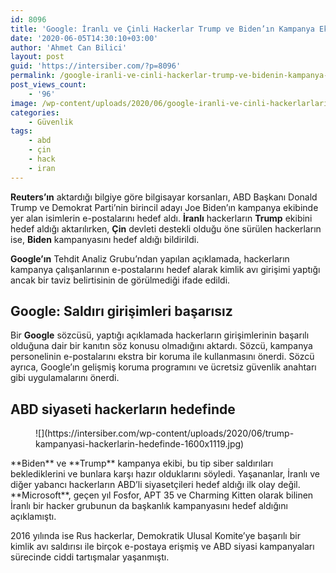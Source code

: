 ```yaml
---
id: 8096
title: 'Google: İranlı ve Çinli Hackerlar Trump ve Biden’ın Kampanya Ekibini Hedef Aldı'
date: '2020-06-05T14:30:10+03:00'
author: 'Ahmet Can Bilici'
layout: post
guid: 'https://intersiber.com/?p=8096'
permalink: /google-iranli-ve-cinli-hackerlar-trump-ve-bidenin-kampanya-ekibini-hedef-aldi/
post_views_count:
    - '96'
image: /wp-content/uploads/2020/06/google-iranli-ve-cinli-hackerlarlarin-biden-ve-trump-i-hedef-aldigini-soyled.jpg
categories:
    - Güvenlik
tags:
    - abd
    - çin
    - hack
    - iran
---
```


**Reuters’ın** aktardığı bilgiye göre bilgisayar korsanları, ABD Başkanı Donald Trump ve Demokrat Parti’nin birincil adayı Joe Biden’ın kampanya ekibinde yer alan isimlerin e-postalarını hedef aldı. **İranlı** hackerların **Trump** ekibini hedef aldığı aktarılırken, **Çin** devleti destekli olduğu öne sürülen hackerların ise, **Biden** kampanyasını hedef aldığı bildirildi.

**Google’ın** Tehdit Analiz Grubu’ndan yapılan açıklamada, hackerların kampanya çalışanlarının e-postalarını hedef alarak kimlik avı girişimi yaptığı ancak bir taviz belirtisinin de görülmediği ifade edildi.

## Google: Saldırı girişimleri başarısız

Bir **Google** sözcüsü, yaptığı açıklamada hackerların girişimlerinin başarılı olduğuna dair bir kanıtın söz konusu olmadığını aktardı. Sözcü, kampanya personelinin e-postalarını ekstra bir koruma ile kullanmasını önerdi. Sözcü ayrıca, Google’ın gelişmiş koruma programını ve ücretsiz güvenlik anahtarı gibi uygulamalarını önerdi.

## ABD siyaseti hackerların hedefinde

<figure class="wp-block-image size-large">![](https://intersiber.com/wp-content/uploads/2020/06/trump-kampanyasi-hackerlarin-hedefinde-1600x1119.jpg)</figure>**Biden** ve **Trump** kampanya ekibi, bu tip siber saldırıları beklediklerini ve bunlara karşı hazır olduklarını söyledi. Yaşananlar, İranlı ve diğer yabancı hackerların ABD’li siyasetçileri hedef aldığı ilk olay değil. **Microsoft**, geçen yıl Fosfor, APT 35 ve Charming Kitten olarak bilinen İranlı bir hacker grubunun da başkanlık kampanyasını hedef aldığını açıklamıştı.

2016 yılında ise Rus hackerlar, Demokratik Ulusal Komite’ye başarılı bir kimlik avı saldırısı ile birçok e-postaya erişmiş ve ABD siyasi kampanyaları sürecinde ciddi tartışmalar yaşanmıştı.